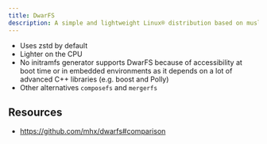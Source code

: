 ```yaml
---
title: DwarFS
description: A simple and lightweight Linux® distribution based on musl libc and toybox
---
```


- Uses zstd by default
- Lighter on the CPU
- No initramfs generator supports DwarFS because of accessibility at boot time or in embedded environments as it depends on a lot of advanced C++ libraries (e.g. boost and Polly)
- Other alternatives `composefs` and `mergerfs`

## Resources
- https://github.com/mhx/dwarfs#comparison
